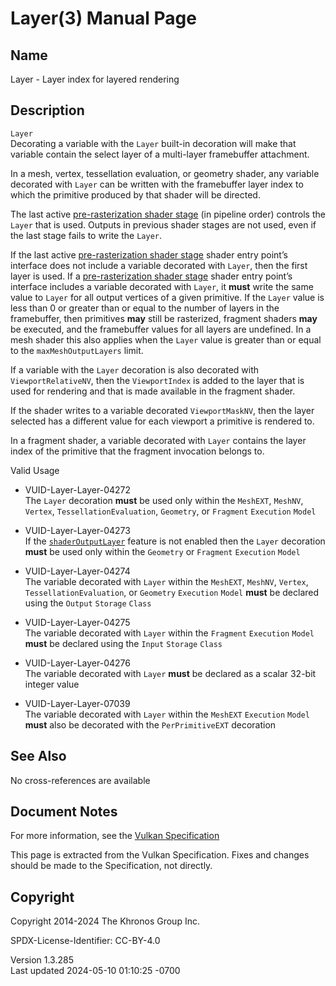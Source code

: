 # Layer(3) Manual Page

## Name

Layer - Layer index for layered rendering



## <a href="#_description" class="anchor"></a>Description

`Layer`  
Decorating a variable with the `Layer` built-in decoration will make
that variable contain the select layer of a multi-layer framebuffer
attachment.

In a mesh, vertex, tessellation evaluation, or geometry shader, any
variable decorated with `Layer` can be written with the framebuffer
layer index to which the primitive produced by that shader will be
directed.

The last active <a
href="https://registry.khronos.org/vulkan/specs/1.3-extensions/html/vkspec.html#pipelines-graphics-subsets-pre-rasterization"
target="_blank" rel="noopener">pre-rasterization shader stage</a> (in
pipeline order) controls the `Layer` that is used. Outputs in previous
shader stages are not used, even if the last stage fails to write the
`Layer`.

If the last active <a
href="https://registry.khronos.org/vulkan/specs/1.3-extensions/html/vkspec.html#pipelines-graphics-subsets-pre-rasterization"
target="_blank" rel="noopener">pre-rasterization shader stage</a> shader
entry point’s interface does not include a variable decorated with
`Layer`, then the first layer is used. If a <a
href="https://registry.khronos.org/vulkan/specs/1.3-extensions/html/vkspec.html#pipelines-graphics-subsets-pre-rasterization"
target="_blank" rel="noopener">pre-rasterization shader stage</a> shader
entry point’s interface includes a variable decorated with `Layer`, it
**must** write the same value to `Layer` for all output vertices of a
given primitive. If the `Layer` value is less than 0 or greater than or
equal to the number of layers in the framebuffer, then primitives
**may** still be rasterized, fragment shaders **may** be executed, and
the framebuffer values for all layers are undefined. In a mesh shader
this also applies when the `Layer` value is greater than or equal to the
`maxMeshOutputLayers` limit.

If a variable with the `Layer` decoration is also decorated with
`ViewportRelativeNV`, then the `ViewportIndex` is added to the layer
that is used for rendering and that is made available in the fragment
shader.

If the shader writes to a variable decorated `ViewportMaskNV`, then the
layer selected has a different value for each viewport a primitive is
rendered to.

In a fragment shader, a variable decorated with `Layer` contains the
layer index of the primitive that the fragment invocation belongs to.

Valid Usage

- <a href="#VUID-Layer-Layer-04272" id="VUID-Layer-Layer-04272"></a>
  VUID-Layer-Layer-04272  
  The `Layer` decoration **must** be used only within the `MeshEXT`,
  `MeshNV`, `Vertex`, `TessellationEvaluation`, `Geometry`, or
  `Fragment` `Execution` `Model`

- <a href="#VUID-Layer-Layer-04273" id="VUID-Layer-Layer-04273"></a>
  VUID-Layer-Layer-04273  
  If the <a
  href="https://registry.khronos.org/vulkan/specs/1.3-extensions/html/vkspec.html#features-shaderOutputLayer"
  target="_blank" rel="noopener"><code>shaderOutputLayer</code></a>
  feature is not enabled then the `Layer` decoration **must** be used
  only within the `Geometry` or `Fragment` `Execution` `Model`

- <a href="#VUID-Layer-Layer-04274" id="VUID-Layer-Layer-04274"></a>
  VUID-Layer-Layer-04274  
  The variable decorated with `Layer` within the `MeshEXT`, `MeshNV`,
  `Vertex`, `TessellationEvaluation`, or `Geometry` `Execution` `Model`
  **must** be declared using the `Output` `Storage` `Class`

- <a href="#VUID-Layer-Layer-04275" id="VUID-Layer-Layer-04275"></a>
  VUID-Layer-Layer-04275  
  The variable decorated with `Layer` within the `Fragment` `Execution`
  `Model` **must** be declared using the `Input` `Storage` `Class`

- <a href="#VUID-Layer-Layer-04276" id="VUID-Layer-Layer-04276"></a>
  VUID-Layer-Layer-04276  
  The variable decorated with `Layer` **must** be declared as a scalar
  32-bit integer value

- <a href="#VUID-Layer-Layer-07039" id="VUID-Layer-Layer-07039"></a>
  VUID-Layer-Layer-07039  
  The variable decorated with `Layer` within the `MeshEXT` `Execution`
  `Model` **must** also be decorated with the `PerPrimitiveEXT`
  decoration

## <a href="#_see_also" class="anchor"></a>See Also

No cross-references are available

## <a href="#_document_notes" class="anchor"></a>Document Notes

For more information, see the <a
href="https://registry.khronos.org/vulkan/specs/1.3-extensions/html/vkspec.html#Layer"
target="_blank" rel="noopener">Vulkan Specification</a>

This page is extracted from the Vulkan Specification. Fixes and changes
should be made to the Specification, not directly.

## <a href="#_copyright" class="anchor"></a>Copyright

Copyright 2014-2024 The Khronos Group Inc.

SPDX-License-Identifier: CC-BY-4.0

Version 1.3.285  
Last updated 2024-05-10 01:10:25 -0700

